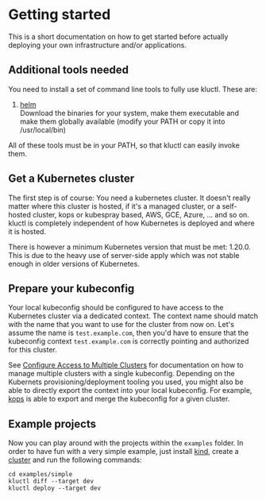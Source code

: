 # Getting started

This is a short documentation on how to get started before actually deploying your own infrastructure and/or applications.

## Additional tools needed

You need to install a set of command line tools to fully use kluctl. These are:

1. [helm](https://github.com/helm/helm/releases) <br>
   Download the binaries for your system, make them executable and make them globally available
   (modify your PATH or copy it into /usr/local/bin)
   
All of these tools must be in your PATH, so that kluctl can easily invoke them.

## Get a Kubernetes cluster

The first step is of course: You need a kubernetes cluster. It doesn't really matter where this cluster is hosted, if
it's a managed cluster, or a self-hosted cluster, kops or kubespray based, AWS, GCE, Azure, ... and so on. kluctl
is completely independent of how Kubernetes is deployed and where it is hosted.

There is however a minimum Kubernetes version that must be met: 1.20.0. This is due to the heavy use of server-side apply
which was not stable enough in older versions of Kubernetes.

## Prepare your kubeconfig

Your local kubeconfig should be configured to have access to the Kubernetes cluster via a dedicated context. The context
name should match with the name that you want to use for the cluster from now on. Let's assume the name is `test.example.com`,
then you'd have to ensure that the kubeconfig context `test.example.com` is correctly pointing and authorized for this
cluster.

See [Configure Access to Multiple Clusters](https://kubernetes.io/docs/tasks/access-application-cluster/configure-access-multiple-clusters/) for documentation
on how to manage multiple clusters with a single kubeconfig. Depending on the Kubernets provisioning/deployment tooling
you used, you might also be able to directly export the context into your local kubeconfig. For example,
[kops](https://github.com/kubernetes/kops/blob/master/docs/cli/kops_export.md) is able to export and merge the kubeconfig
for a given cluster.

## Example projects

Now you can play around with the projects within the `examples` folder. In order to have fun with a very simple example, just install [kind](https://kind.sigs.k8s.io/), create a [cluster](https://kind.sigs.k8s.io/docs/user/quick-start/#creating-a-cluster) and run the following commands:
```
cd examples/simple
kluctl diff --target dev
kluctl deploy --target dev
```